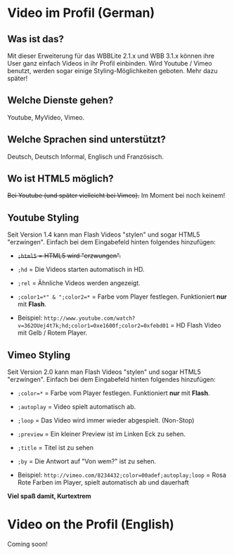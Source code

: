 Video im Profil (German)
========================

Was ist das?
------------
Mit dieser Erweiterung für das WBBLite 2.1.x und WBB 3.1.x können ihre User ganz einfach Videos in ihr Profil einbinden. Wird Youtube / Vimeo benutzt, werden sogar einige Styling-Möglichkeiten geboten. Mehr dazu später!

Welche Dienste gehen?
---------------------
Youtube, MyVideo, Vimeo.

Welche Sprachen sind unterstützt?
---------------------------------
Deutsch, Deutsch Informal, Englisch und Französisch.

Wo ist HTML5 möglich?
---------------------
<del>Bei Youtube (und später vielleicht bei Vimeo).</del> Im Moment bei noch keinem!

Youtube Styling
---------------
Seit Version 1.4 kann man Flash Videos "stylen" und sogar HTML5 "erzwingen". Einfach bei dem Eingabefeld hinten folgendes hinzufügen:

 * <del>`;html5` = HTML5 wird "erzwungen".</del>

 * `;hd` = Die Videos starten automatisch in HD.

 * `;rel` = Ähnliche Videos werden angezeigt.

 * `;color1=*" & ";color2=*` = Farbe vom Player festlegen. Funktioniert **nur** mit **Flash**.

 * Beispiel: `http://www.youtube.com/watch?v=362OUej4t7k;hd;color1=0xe1600f;color2=0xfebd01` = HD Flash Video mit Gelb / Rotem Player.

Vimeo Styling
-------------
Seit Version 2.0 kann man Flash Videos "stylen" und sogar HTML5 "erzwingen". Einfach bei dem Eingabefeld hinten folgendes hinzufügen:

 * `;color=*` = Farbe vom Player festlegen. Funktioniert **nur** mit **Flash**.

 * `;autoplay` = Video spielt automatisch ab.

 * `;loop` = Das Video wird immer wieder abgespielt. (Non-Stop)

 * `;preview` = Ein kleiner Preview ist im Linken Eck zu sehen.

 * `;title` = Titel ist zu sehen

 * `;by` = Die Antwort auf "Von wem?" ist zu sehen.

 * Beispiel: `http://vimeo.com/8234432;color=00adef;autoplay;loop` = Rosa Rote Farben im Player, spielt automatisch ab und dauerhaft

**Viel spaß damit, Kurtextrem**

Video on the Profil (English)
=============================
Coming soon!